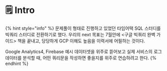 # 🗒 Intro

{% hint style="info" %}
문제풀이 형태로 진행하고 있었던 타임어택 SQL 스터디를 빅쿼리 스터디로 전환하기로 했다. 우리의 next 목표는 7월안에 <구글 빅쿼리 완벽 가이드> 책을 끝내고, 당당하게 GCP 이해도 높음을 이력서에 어필하는 것이다.

Google Analytics4, Firebase 예시 데이터셋을 위주로 뜯어보고 실제 서비스의 로그 데이터를 분석할 때, 어떤 쿼리문을 작성하면 좋을지를 위주로 연습하려고 한다.
{% endhint %}
